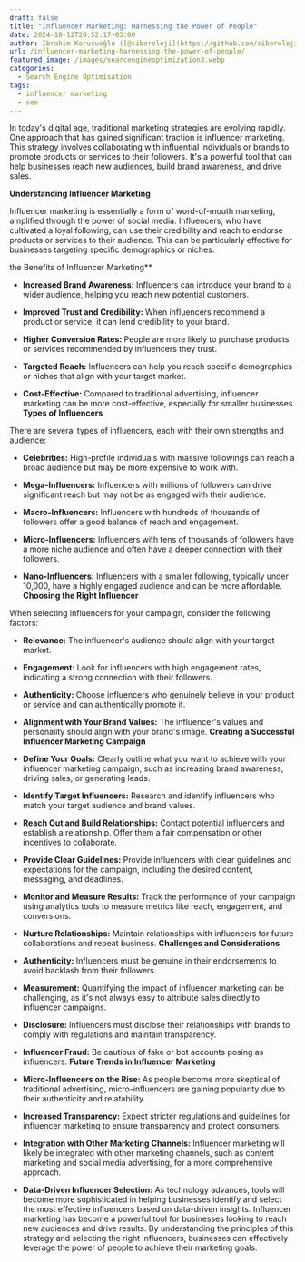 ```yaml
---
draft: false
title: "Influencer Marketing: Harnessing the Power of People"
date: 2024-10-12T20:52:17+03:00
author: İbrahim Korucuoğlu ([@siberoloji](https://github.com/siberoloji))
url: /influencer-marketing-harnessing-the-power-of-people/
featured_image: /images/searcengineoptimization3.webp
categories:
  - Search Engine Optimisation
tags:
  - influencer marketing
  - seo
---
```

In today's digital age, traditional marketing strategies are evolving rapidly. One approach that has gained significant traction is influencer marketing. This strategy involves collaborating with influential individuals or brands to promote products or services to their followers. It's a powerful tool that can help businesses reach new audiences, build brand awareness, and drive sales.

**Understanding Influencer Marketing**

Influencer marketing is essentially a form of word-of-mouth marketing, amplified through the power of social media. Influencers, who have cultivated a loyal following, can use their credibility and reach to endorse products or services to their audience. This can be particularly effective for businesses targeting specific demographics or niches.

the Benefits of Influencer Marketing**
* **Increased Brand Awareness:** Influencers can introduce your brand to a wider audience, helping you reach new potential customers.

* **Improved Trust and Credibility:** When influencers recommend a product or service, it can lend credibility to your brand.

* **Higher Conversion Rates:** People are more likely to purchase products or services recommended by influencers they trust.

* **Targeted Reach:** Influencers can help you reach specific demographics or niches that align with your target market.

* **Cost-Effective:** Compared to traditional advertising, influencer marketing can be more cost-effective, especially for smaller businesses.
**Types of Influencers**

There are several types of influencers, each with their own strengths and audience:
* **Celebrities:** High-profile individuals with massive followings can reach a broad audience but may be more expensive to work with.

* **Mega-Influencers:** Influencers with millions of followers can drive significant reach but may not be as engaged with their audience.

* **Macro-Influencers:** Influencers with hundreds of thousands of followers offer a good balance of reach and engagement.

* **Micro-Influencers:** Influencers with tens of thousands of followers have a more niche audience and often have a deeper connection with their followers.

* **Nano-Influencers:** Influencers with a smaller following, typically under 10,000, have a highly engaged audience and can be more affordable.
**Choosing the Right Influencer**

When selecting influencers for your campaign, consider the following factors:
* **Relevance:** The influencer's audience should align with your target market.

* **Engagement:** Look for influencers with high engagement rates, indicating a strong connection with their followers.

* **Authenticity:** Choose influencers who genuinely believe in your product or service and can authentically promote it.

* **Alignment with Your Brand Values:** The influencer's values and personality should align with your brand's image.
**Creating a Successful Influencer Marketing Campaign**
* **Define Your Goals:** Clearly outline what you want to achieve with your influencer marketing campaign, such as increasing brand awareness, driving sales, or generating leads.

* **Identify Target Influencers:** Research and identify influencers who match your target audience and brand values.

* **Reach Out and Build Relationships:** Contact potential influencers and establish a relationship. Offer them a fair compensation or other incentives to collaborate.

* **Provide Clear Guidelines:** Provide influencers with clear guidelines and expectations for the campaign, including the desired content, messaging, and deadlines.

* **Monitor and Measure Results:** Track the performance of your campaign using analytics tools to measure metrics like reach, engagement, and conversions.

* **Nurture Relationships:** Maintain relationships with influencers for future collaborations and repeat business.
**Challenges and Considerations**
* **Authenticity:** Influencers must be genuine in their endorsements to avoid backlash from their followers.

* **Measurement:** Quantifying the impact of influencer marketing can be challenging, as it's not always easy to attribute sales directly to influencer campaigns.

* **Disclosure:** Influencers must disclose their relationships with brands to comply with regulations and maintain transparency.

* **Influencer Fraud:** Be cautious of fake or bot accounts posing as influencers.
**Future Trends in Influencer Marketing**
* **Micro-Influencers on the Rise:** As people become more skeptical of traditional advertising, micro-influencers are gaining popularity due to their authenticity and relatability.

* **Increased Transparency:** Expect stricter regulations and guidelines for influencer marketing to ensure transparency and protect consumers.

* **Integration with Other Marketing Channels:** Influencer marketing will likely be integrated with other marketing channels, such as content marketing and social media advertising, for a more comprehensive approach.

* **Data-Driven Influencer Selection:** As technology advances, tools will become more sophisticated in helping businesses identify and select the most effective influencers based on data-driven insights.
Influencer marketing has become a powerful tool for businesses looking to reach new audiences and drive results. By understanding the principles of this strategy and selecting the right influencers, businesses can effectively leverage the power of people to achieve their marketing goals.
